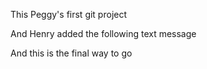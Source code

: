 This Peggy's first git project


And Henry added the following text message



And this is the final way to go